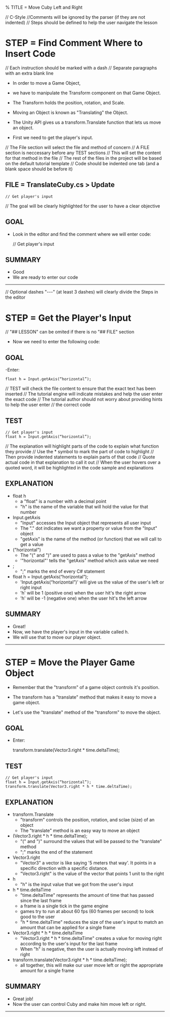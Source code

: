 % TITLE = Move Cuby Left and Right 

// C-Style //Comments will be ignored by the parser (if they are not indented)
// Steps should be defined to help the user navigate the lesson
# STEP = Find Comment Where to Insert Code

// Each instruction should be marked with a dash
// Separate paragraphs with an extra blank line

- In order to move a Game Object, 
- we have to manipulate the Transform component on that Game Object. 
- The Transform holds the position, rotation, and Scale. 

- Moving an Object is known as "Translating" the Object. 
- The Unity API gives us a transform.Translate function that lets us move an object.  

- First we need to get the player's input.


// The File section will select the file and method of concern
// A FILE section is neccessary before any TEST sections
// This will set the content for that method in the file
// The rest of the files in the project will be based on the default tutorial template
// Code should be indented one tab (and a blank space should be before it)
## FILE = TranslateCuby.cs > Update

    // Get player's input

// The goal will be clearly highlighted for the user to have a clear objective
## GOAL

- Look in the editor and find the comment where we will enter code:

	// Get player's input

## SUMMARY

- Good
- We are ready to enter our code

------------------------------------------------

// Optional dashes "---" (at least 3 dashes) will clearly divide the Steps in the editor


# STEP = Get the Player's Input

// "## LESSON" can be omited if there is no "## FILE" section

- Now we need to enter the following code:

## GOAL

-Enter:

	float h = Input.getAxis(“horizontal”); 

// TEST will check the file content to ensure that the exact text has been inserted
// The tutorial engine will indicate mistakes and help the user enter the exact code
// The tutorial author should not worry about providing hints to help the user enter
// the correct code
## TEST

	// Get player's input
	float h = Input.getAxis(“horizontal”); 

// The explanation will highlight parts of the code to explain what function they provide
// Use the * symbol to mark the part of code to highlight
// Then provide indented statements to explain parts of that code
// Quote actual code in that explanation to call it out
// When the user hovers over a quoted word, it will be highlighted in the code sample and explanations
## EXPLANATION

* float h
    - a "float" is a number with a decimal point
    - "h" is the name of the variable that will hold the value for that number
* Input.getAxis
    - "Input" accesses the Input object that represents all user input
    - The "." dot indicates we want a property or value from the "Input" object
    - "getAxis" is the name of the method (or function) that we will call to get a value
* ("horizontal")
    - The "(" and ")" are used to pass a value to the "getAxis" method
    - '"horizontal"' tells the "getAxis" method which axis value we need
* ;
    - ";" marks the end of every C# statement
* float h = Input.getAxis(“horizontal”);
    - 'Input.getAxis(“horizontal”)' will give us the value of the user's left or right input
    - 'h' will be 1 (positive one) when the user hit's the right arrow
    - 'h' will be -1 (negative one) when the user hit's the left arrow

## SUMMARY

- Great!
- Now, we have the player's input in the variable called h.
- We will use that to move our player object.

------------------------------------------------

# STEP = Move the Player Game Object

- Remember that the "transform" of a game object controls it's position.
- The transform has a "translate" method that makes it easy to move a game object.

- Let's use the "translate" method of the "transform" to move the object.

## GOAL

- Enter:

    transform.translate(Vector3.right * time.deltaTime);

## TEST

	// Get player's input
	float h = Input.getAxis(“horizontal”); 
	transform.translate(Vector3.right * h * time.deltaTime);

## EXPLANATION

* transform.Translate
    - "transform" controls the position, rotation, and sclae (size) of an object
    - The "translate" method is an easy way to move an object
* (Vector3.right * h * time.deltaTime);
    - "(" and ")" surround the values that will be passed to the "translate" method
    - ";" marks the end of the statement
* Vector3.right
    - "Vector3" a vector is like saying '5 meters that way'. It points in a specific direction with a specific distance.
    - "Vector3.right" is the value of the vector that points 1 unit to the right 
* h
    - "h" is the input value that we got from the user's input
* h * time.deltaTime
    - "time.deltaTime" represents the amount of time that has passed since the last frame
    - a frame is a single tick in the game engine
    - games try to run at about 60 fps (60 frames per second) to look good to the user
    - "h * time.deltaTime" reduces the size of the user's input to match an amount that can be applied for a single frame
* Vector3.right * h * time.deltaTime
    - "Vector3.right * h * time.deltaTime" creates a value for moving right according to the user's input for the last frame
    - When "h" is negative, then the user is actually moving left instead of right
* transform.translate(Vector3.right * h * time.deltaTime);
    - all together, this will make our user move left or right the appropriate amount for a single frame

## SUMMARY

- Great job!
- Now the user can control Cuby and make him move left or right.

------------------------------------------------